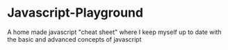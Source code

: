 # Javascript-Playground
A home made javascript "cheat sheet" where I keep myself up to date with the basic and advanced concepts of javascript
